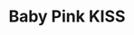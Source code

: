 --- 
title: "Baby Pink KISS"
publishdate: "2019-2-14T16:48:46+02:00"
src: "https://365manga.net/manga/baby-pink-kiss"
image: "https://data.365manga.net/images/thumbnails/30543-baby-pink-kiss.jpg"
description: " [From ShoujoMagic]: This volume is a collection of short love stories. Story 1: Romantic Love Complex The rumors of Hitomi's sexual exploits are getting out of hand, and Hitomi's nerdy boyfriend, Gaku, of course has heard them all. With his parents' vacation house all to themselves during the holidays, he's determined to have Hitomi turn him into a real man. What he doesn't know is that…"
---